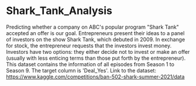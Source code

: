 # Shark_Tank_Analysis
Predicting whether a company on ABC's popular program "Shark Tank" accepted an offer is our goal. Entrepreneurs present their ideas to a panel of investors on the show Shark Tank, which debuted in 2009. In exchange for stock, the entrepreneur requests that the investors invest money. Investors have two options: they either decide not to invest or make an offer (usually with less enticing terms than those put forth by the entrepreneur).  This dataset contains the information of all episodes from Season 1 to Season 9. The target column is 'Deal_Yes'. Link to the dataset: https://www.kaggle.com/competitions/ban-502-shark-summer-2021/data
